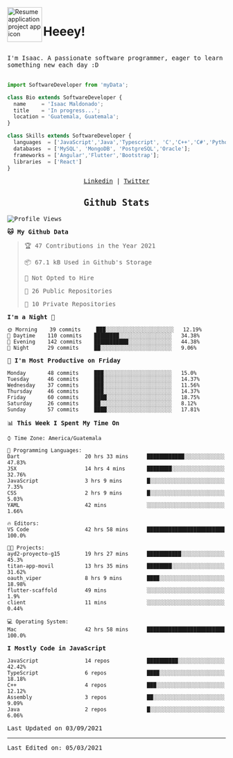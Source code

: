 <img align="left" width="80" height="80" src="https://raw.githubusercontent.com/sidbelbase/sidbelbase/master/wave.gif" alt="Resume application project app icon">

# Heeey!
 
</br>
 
<samp>
I'm Isaac. A passionate software programmer, eager to learn something new each day :D
</samp>
</br></br>



```js
import SoftwareDeveloper from 'myData';

class Bio extends SoftwareDeveloper {
  name     = 'Isaac Maldonado';
  title    = 'In progress...';
  location = 'Guatemala, Guatemala';
}

class Skills extends SoftwareDeveloper {
  languages  = ['JavaScript','Java','Typescript', 'C','C++','C#','Python','Assembly','Dart','Go'];
  databases  = ['MySQL', 'MongoDB', 'PostgreSQL','Oracle'];
  frameworks = ['Angular','Flutter','Bootstrap'];
  libraries  = ['React']
}
```

</p>
<samp>
<p align="center">
<a href="www.linkedin.com/in/isaac-maldonado-4745b2194">Linkedin</a> | <a href="https://twitter.com/Anaklusmos99">Twitter</a>
</p>

<h2 align="center"><samp>Github Stats</samp></h2>

<!--START_SECTION:waka-->
![Profile Views](http://img.shields.io/badge/Profile%20Views-0-blue)

**🐱 My Github Data** 

> 🏆 47 Contributions in the Year 2021
 > 
> 📦 67.1 kB Used in Github's Storage 
 > 
> 🚫 Not Opted to Hire
 > 
> 📜 26 Public Repositories 
 > 
> 🔑 10 Private Repositories  
 > 
**I'm a Night 🦉** 

```text
🌞 Morning    39 commits     ███░░░░░░░░░░░░░░░░░░░░░░   12.19% 
🌆 Daytime    110 commits    ████████░░░░░░░░░░░░░░░░░   34.38% 
🌃 Evening    142 commits    ███████████░░░░░░░░░░░░░░   44.38% 
🌙 Night      29 commits     ██░░░░░░░░░░░░░░░░░░░░░░░   9.06%

```
📅 **I'm Most Productive on Friday** 

```text
Monday       48 commits     ███░░░░░░░░░░░░░░░░░░░░░░   15.0% 
Tuesday      46 commits     ███░░░░░░░░░░░░░░░░░░░░░░   14.37% 
Wednesday    37 commits     ███░░░░░░░░░░░░░░░░░░░░░░   11.56% 
Thursday     46 commits     ███░░░░░░░░░░░░░░░░░░░░░░   14.37% 
Friday       60 commits     ████░░░░░░░░░░░░░░░░░░░░░   18.75% 
Saturday     26 commits     ██░░░░░░░░░░░░░░░░░░░░░░░   8.12% 
Sunday       57 commits     ████░░░░░░░░░░░░░░░░░░░░░   17.81%

```


📊 **This Week I Spent My Time On** 

```text
⌚︎ Time Zone: America/Guatemala

💬 Programming Languages: 
Dart                     20 hrs 33 mins      ████████████░░░░░░░░░░░░░   47.83% 
JSX                      14 hrs 4 mins       ████████░░░░░░░░░░░░░░░░░   32.76% 
JavaScript               3 hrs 9 mins        █░░░░░░░░░░░░░░░░░░░░░░░░   7.35% 
CSS                      2 hrs 9 mins        █░░░░░░░░░░░░░░░░░░░░░░░░   5.03% 
YAML                     42 mins             ░░░░░░░░░░░░░░░░░░░░░░░░░   1.66%

🔥 Editors: 
VS Code                  42 hrs 58 mins      █████████████████████████   100.0%

🐱‍💻 Projects: 
ayd2-proyecto-g15        19 hrs 27 mins      ███████████░░░░░░░░░░░░░░   45.3% 
titan-app-movil          13 hrs 35 mins      ████████░░░░░░░░░░░░░░░░░   31.62% 
oauth_viper              8 hrs 9 mins        ████░░░░░░░░░░░░░░░░░░░░░   18.98% 
flutter-scaffold         49 mins             ░░░░░░░░░░░░░░░░░░░░░░░░░   1.9% 
client                   11 mins             ░░░░░░░░░░░░░░░░░░░░░░░░░   0.44%

💻 Operating System: 
Mac                      42 hrs 58 mins      █████████████████████████   100.0%

```

**I Mostly Code in JavaScript** 

```text
JavaScript               14 repos            ██████████░░░░░░░░░░░░░░░   42.42% 
TypeScript               6 repos             ████░░░░░░░░░░░░░░░░░░░░░   18.18% 
C++                      4 repos             ███░░░░░░░░░░░░░░░░░░░░░░   12.12% 
Assembly                 3 repos             ██░░░░░░░░░░░░░░░░░░░░░░░   9.09% 
Java                     2 repos             █░░░░░░░░░░░░░░░░░░░░░░░░   6.06%

```



 Last Updated on 03/09/2021
<!--END_SECTION:waka-->

------

Last Edited on: 05/03/2021

